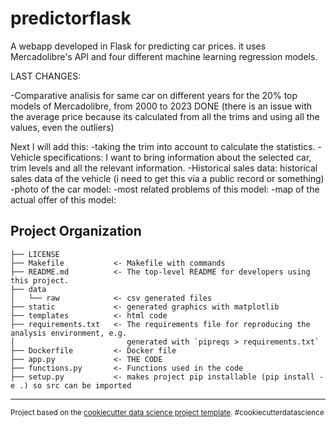 predictorflask
==============================

A webapp developed in Flask for predicting car prices. it uses Mercadolibre's API and four different machine learning regression models.

LAST CHANGES:

-Comparative analisis for same car on different years for the 20% top models of Mercadolibre, from 2000 to 2023 DONE (there is an issue with the average price because its calculated from all the trims and using all the values, even the outliers)

Next I will add this:
-taking the trim into account to calculate the statistics.
-Vehicle specifications: I want to bring information about the selected car, trim levels and all the relevant information.
-Historical sales data: historical sales data of the vehicle (i need to get this via a public record or something)
-photo of the car model:
-most related problems of this model:
-map of the actual offer of this model:

Project Organization
------------

    ├── LICENSE
    ├── Makefile           <- Makefile with commands
    ├── README.md          <- The top-level README for developers using this project.
    ├── data
    │   └── raw            <- csv generated files
    ├── static             <- generated graphics with matplotlib 
    ├── templates          <- html code
    ├── requirements.txt   <- The requirements file for reproducing the analysis environment, e.g.
    │                         generated with `pipreqs > requirements.txt`
    ├── Dockerfile         <- Docker file
    ├── app.py             <- THE CODE
    ├── functions.py       <- Functions used in the code
    ├── setup.py           <- makes project pip installable (pip install -e .) so src can be imported
    


--------

<p><small>Project based on the <a target="_blank" href="https://drivendata.github.io/cookiecutter-data-science/">cookiecutter data science project template</a>. #cookiecutterdatascience</small></p>
